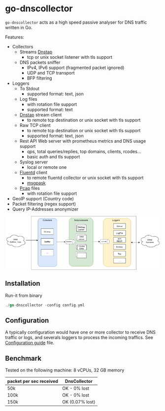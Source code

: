 # go-dnscollector

`go-dnscollector` acts as a high speed passive analyser for DNS traffic written in Go.

Features:
- Collectors 
    - Streams [Dnstap](https://dnstap.info/)
        * tcp or unix socket listener with tls support
    - DNS packets sniffer
        * IPv4, IPv6 support (fragmented packet ignored)
        * UDP and TCP transport
        * BFP filtering
- Loggers
    - To Stdout
        * supported format: text, json
    - Log files
        * with rotation file support
        * supported format: text
    - [Dnstap](https://dnstap.info/) stream client
        * to remote tcp destination or unix socket with tls support
    - Raw TCP client
        * to remote tcp destination or unix socket with tls support
        * supported format: text, json
    - Rest API Web server with prometheus metrics and DNS usage support 
        * qps, total queries/replies, top domains, clients, rcodes...
        * basic auth and tls support
    - Syslog server
        * local or remote one
    - [Fluentd](https://www.fluentd.org/) client
        * to remote fluentd collector or unix socket with tls support
        * [msgpask](https://msgpack.org/)
    - [Pcap](https://en.wikipedia.org/wiki/Pcap) files
        * with rotation file support
- GeoIP support (Country code)
- Packet filtering (regex support)
- Query IP-Addresses anonymizer

![overview](doc/overview.png)

## Installation

Run-it from binary

```go
./go-dnscollector -config config.yml
```

## Configuration

A typically configuration would have one or more collector to receive DNS traffic or logs, and severals loggers to process the 
incoming traffics. See [Configuration guide](doc/configuration.md) file.

## Benchmark

Tested on the following machine: 8 vCPUs, 32 GB memory

| packet per sec received| DnsCollector |
| ---- | ---- | 
| 50k   | OK - 0% lost| 
| 100k   | OK - 0% lost| 
| 150k   | OK (0.07% lost)|